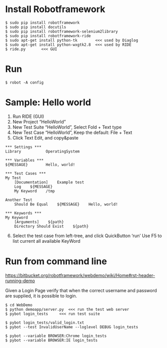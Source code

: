 Install Robotframework
======================
``` Shell
$ sudo pip install robotframework
$ sudo pip install docutils
$ sudo pip install robotframework-selenium2library
$ sudo pip install robotframework-ride
$ sudo apt-get install python-tk        <<< used by Diaglog
$ sudo apt-get install python-wxgtk2.8	<<< used by RIDE
$ ride.py		<<< GUI
```

Run
===

`$ robot -A config`

Sample: Hello world
===================
1. Run RIDE (GUI)
2. New Project “HelloWorld”
3. New Test Suite “HelloWorld”, Select Fold + Text type
4. New Test Case “HelloWorld”, Keep the default: File + Text
5. Click Text Edit, and copy&paste

```TXT
*** Settings ***
Library           OperatingSystem

*** Variables ***
${MESSAGE}        Hello, world!

*** Test Cases ***
My Test
    [Documentation]    Example test
    Log    ${MESSAGE}
    My Keyword    /tmp

Another Test
    Should Be Equal    ${MESSAGE}    Hello, world!

*** Keywords ***
My Keyword
    [Arguments]    ${path}
    Directory Should Exist    ${path}
```

6. Select the test case from left-tree, and click QuickButton ‘run’ 
Use F5 to list current all available KeyWord

Run from command line
=====================

https://bitbucket.org/robotframework/webdemo/wiki/Home#rst-header-running-demo

Given a Login Page verify that when the correct username and password are supplied, it is possible to login.

```Shell
$ cd WebDemo
$ python demoapp/server.py	<<< run the test web server
$ pybot login_tests		<<< run test suite

$ pybot login_tests/valid_login.txt
$ pybot --test InvalidUserName --loglevel DEBUG login_tests

$ pybot --variable BROWSER:Chrome login_tests
$ pybot --variable BROWSER:IE login_tests
```
